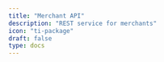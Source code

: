 ```yaml
---
title: "Merchant API"
description: "REST service for merchants"
icon: "ti-package"
draft: false
type: docs
---
```

